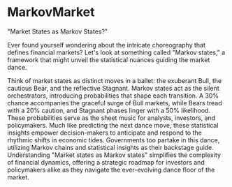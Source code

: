 # MarkovMarket

"Market States as Markov States?"

Ever found yourself wondering about the intricate choreography that defines financial markets? Let's look at something called "Markov states," a framework that might unveil the statistical nuances guiding the market dance.

Think of market states as distinct moves in a ballet: the exuberant Bull, the cautious Bear, and the reflective Stagnant. Markov states act as the silent orchestrators, introducing probabilities that shape each transition. A 30% chance accompanies the graceful surge of Bull markets, while Bears tread with a 20% caution, and Stagnant phases linger with a 50% likelihood.
These probabilities serve as the sheet music for analysts, investors, and policymakers. Much like predicting the next dance move, these statistical insights empower decision-makers to anticipate and respond to the rhythmic shifts in economic tides.
Governments too partake in this dance, utilizing Markov chains and statistical insights as their backstage guide. Understanding "Market states as Markov states" simplifies the complexity of financial dynamics, offering a strategic roadmap for investors and policymakers alike as they navigate the ever-evolving dance floor of the market.
